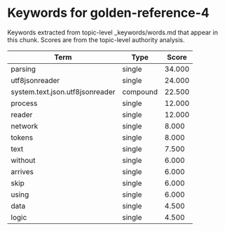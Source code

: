 # Keywords for golden-reference-4

Keywords extracted from topic-level _keywords/words.md that appear in this chunk.
Scores are from the topic-level authority analysis.

| Term | Type | Score |
|------|------|-------|
| parsing | single | 34.000 |
| utf8jsonreader | single | 24.000 |
| system.text.json.utf8jsonreader | compound | 22.500 |
| process | single | 12.000 |
| reader | single | 12.000 |
| network | single | 8.000 |
| tokens | single | 8.000 |
| text | single | 7.500 |
| without | single | 6.000 |
| arrives | single | 6.000 |
| skip | single | 6.000 |
| using | single | 6.000 |
| data | single | 4.500 |
| logic | single | 4.500 |
